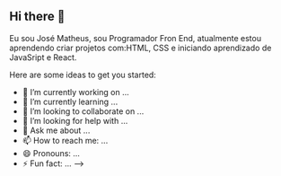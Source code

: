 ## Hi there 👋

Eu sou José Matheus, sou Programador Fron End, atualmente estou aprendendo criar projetos com:HTML, CSS e iniciando aprendizado de JavaSript e React.

Here are some ideas to get you started:

- 🔭 I’m currently working on ...
- 🌱 I’m currently learning ...
- 👯 I’m looking to collaborate on ...
- 🤔 I’m looking for help with ...
- 💬 Ask me about ...
- 📫 How to reach me: ...
- 😄 Pronouns: ...
- ⚡ Fun fact: ...
-->
